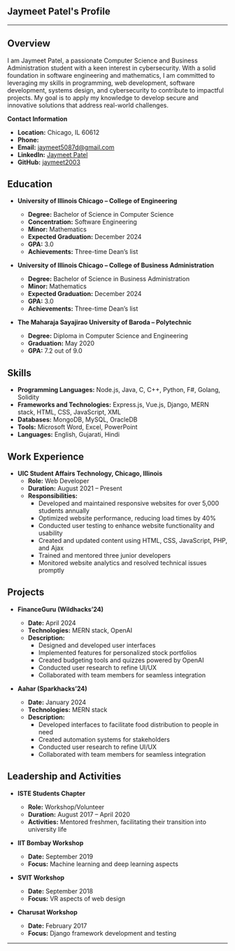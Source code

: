 ## Jaymeet Patel's Profile

---

## Overview

I am Jaymeet Patel, a passionate Computer Science and Business Administration student with a keen interest in cybersecurity. With a solid foundation in software engineering and mathematics, I am committed to leveraging my skills in programming, web development, software development, systems design, and cybersecurity to contribute to impactful projects. My goal is to apply my knowledge to develop secure and innovative solutions that address real-world challenges.

**Contact Information**  
- **Location:** Chicago, IL 60612  
- **Phone:** 
- **Email:** [jaymeet5087d@gmail.com](mailto:jaymeet5087d@gmail.com)  
- **LinkedIn:** [Jaymeet Patel](https://www.linkedin.com/in/jaymeet-patel-051b421a6/)  
- **GitHub:** [jaymeet2003](https://github.com/jaymeet2003)

## Education

- **University of Illinois Chicago – College of Engineering**  
  - **Degree:** Bachelor of Science in Computer Science  
  - **Concentration:** Software Engineering  
  - **Minor:** Mathematics  
  - **Expected Graduation:** December 2024  
  - **GPA:** 3.0  
  - **Achievements:** Three-time Dean’s list

- **University of Illinois Chicago – College of Business Administration**  
  - **Degree:** Bachelor of Science in Business Administration  
  - **Minor:** Mathematics  
  - **Expected Graduation:** December 2024  
  - **GPA:** 3.0  
  - **Achievements:** Three-time Dean’s list

- **The Maharaja Sayajirao University of Baroda – Polytechnic**  
  - **Degree:** Diploma in Computer Science and Engineering  
  - **Graduation:** May 2020  
  - **GPA:** 7.2 out of 9.0

## Skills

- **Programming Languages:** Node.js, Java, C, C++, Python, F#, Golang, Solidity  
- **Frameworks and Technologies:** Express.js, Vue.js, Django, MERN stack, HTML, CSS, JavaScript, XML  
- **Databases:** MongoDB, MySQL, OracleDB  
- **Tools:** Microsoft Word, Excel, PowerPoint  
- **Languages:** English, Gujarati, Hindi  

## Work Experience

- **UIC Student Affairs Technology, Chicago, Illinois**  
  - **Role:** Web Developer  
  - **Duration:** August 2021 – Present  
  - **Responsibilities:**  
    - Developed and maintained responsive websites for over 5,000 students annually  
    - Optimized website performance, reducing load times by 40%  
    - Conducted user testing to enhance website functionality and usability  
    - Created and updated content using HTML, CSS, JavaScript, PHP, and Ajax  
    - Trained and mentored three junior developers  
    - Monitored website analytics and resolved technical issues promptly

## Projects

- **FinanceGuru (Wildhacks’24)**  
  - **Date:** April 2024  
  - **Technologies:** MERN stack, OpenAI  
  - **Description:**  
    - Designed and developed user interfaces  
    - Implemented features for personalized stock portfolios  
    - Created budgeting tools and quizzes powered by OpenAI  
    - Conducted user research to refine UI/UX  
    - Collaborated with team members for seamless integration

- **Aahar (Sparkhacks’24)**  
  - **Date:** January 2024  
  - **Technologies:** MERN stack  
  - **Description:**  
    - Developed interfaces to facilitate food distribution to people in need  
    - Created automation systems for stakeholders  
    - Conducted user research to refine UI/UX  
    - Collaborated with team members for seamless integration

## Leadership and Activities

- **ISTE Students Chapter**  
  - **Role:** Workshop/Volunteer  
  - **Duration:** August 2017 – April 2020  
  - **Activities:** Mentored freshmen, facilitating their transition into university life

- **IIT Bombay Workshop**  
  - **Date:** September 2019  
  - **Focus:** Machine learning and deep learning aspects

- **SVIT Workshop**  
  - **Date:** September 2018  
  - **Focus:** VR aspects of web design

- **Charusat Workshop**  
  - **Date:** February 2017  
  - **Focus:** Django framework development and testing

---
